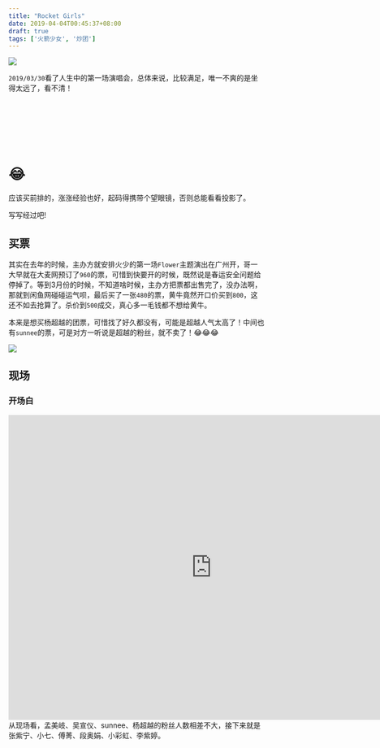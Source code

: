 ```yaml
---
title: "Rocket Girls"
date: 2019-04-04T00:45:37+08:00
draft: true
tags: ['火箭少女', '炒团']
---
```


![](https://ws2.sinaimg.cn/large/006tKfTcgy1g1pyawo1wjj30zk0j142h.jpg)



`2019/03/30`看了人生中的第一场演唱会，总体来说，比较满足，唯一不爽的是坐得太远了，看不清！

<iframe id="google_ads_iframe_/221143671/dsk_leaderboard_0" title="3rd party ad content" name="google_ads_iframe_/221143671/dsk_leaderboard_0" width="728" height="90" scrolling="no" marginwidth="0" marginheight="0" frameborder="0" srcdoc="" data-google-container-id="1" data-load-complete="true" style="margin: 0px; padding: 0px; border: 0px; outline: 0px; font-size: 16px; vertical-align: bottom; background: 0px 0px;"></iframe>

# 😂

应该买前排的，涨涨经验也好，起码得携带个望眼镜，否则总能看看投影了。

写写经过吧!

## 买票

其实在去年的时候，主办方就安排火少的第一场`Flower`主题演出在广州开，哥一大早就在大麦网预订了`960`的票，可惜到快要开的时候，既然说是春运安全问题给停掉了。等到3月份的时候，不知道啥时候，主办方把票都出售完了，没办法啊，那就到闲鱼网碰碰运气呗，最后买了一张`480`的票，黄牛竟然开口价买到`800`，这还不如去抢算了。杀价到`500`成交，真心多一毛钱都不想给黄牛。

本来是想买杨超越的团票，可惜找了好久都没有，可能是超越人气太高了！中间也有`sunnee`的票，可是对方一听说是超越的粉丝，就不卖了！😂😂😂

![](https://ws4.sinaimg.cn/large/006tKfTcgy1g1q050gxc9j311i0u0b2e.jpg)

## 现场

### 开场白
<center>
<iframe frameborder="0" width="800" height="600"  src="https://v.qq.com/txp/iframe/player.html?vid=a0857e6d2gs" allowFullScreen="true"></iframe>
</center>
从现场看，孟美岐、吴宣仪、sunnee、杨超越的粉丝人数相差不大，接下来就是张紫宁、小七、傅菁、段奥娟、小彩虹、李紫婷。



